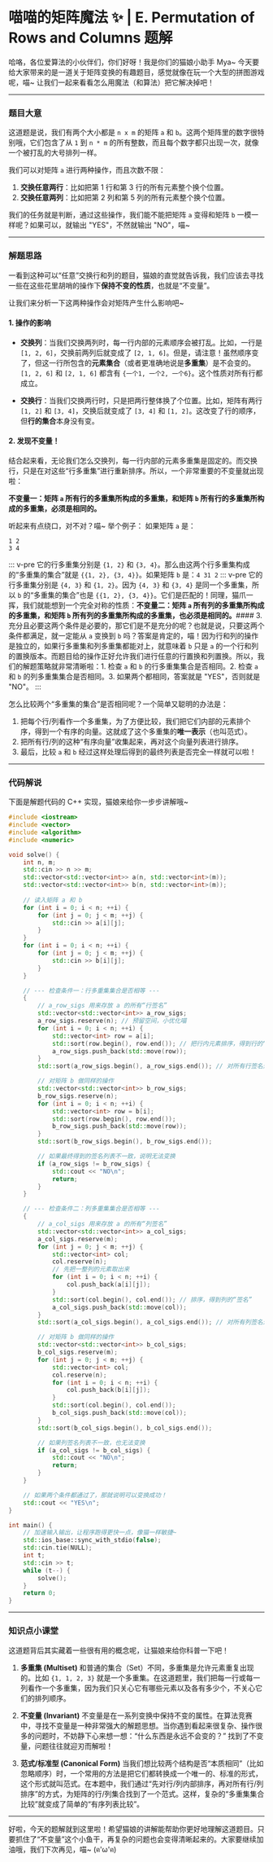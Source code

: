 # 喵喵的矩阵魔法 ✨ | E. Permutation of Rows and Columns 题解

哈咯，各位爱算法的小伙伴们，你们好呀！我是你们的猫娘小助手 Mya~ 今天要给大家带来的是一道关于矩阵变换的有趣题目，感觉就像在玩一个大型的拼图游戏呢，喵~ 让我们一起来看看怎么用魔法（和算法）把它解决掉吧！

---

### 题目大意

这道题是说，我们有两个大小都是 `n x m` 的矩阵 `a` 和 `b`。这两个矩阵里的数字很特别哦，它们包含了从 `1` 到 `n * m` 的所有整数，而且每个数字都只出现一次，就像一个被打乱的大号排列一样。

我们可以对矩阵 `a` 进行两种操作，而且次数不限：
1.  **交换任意两行**：比如把第 1 行和第 3 行的所有元素整个换个位置。
2.  **交换任意两列**：比如把第 2 列和第 5 列的所有元素整个换个位置。

我们的任务就是判断，通过这些操作，我们能不能把矩阵 `a` 变得和矩阵 `b` 一模一样呢？如果可以，就输出 "YES"，不然就输出 "NO"，喵~

---

### 解题思路

一看到这种可以“任意”交换行和列的题目，猫娘的直觉就告诉我，我们应该去寻找一些在这些花里胡哨的操作下**保持不变的性质**，也就是“不变量”。

让我们来分析一下这两种操作会对矩阵产生什么影响吧~

#### 1. 操作的影响

*   **交换列**：当我们交换两列时，每一行内部的元素顺序会被打乱。比如，一行是 `[1, 2, 6]`，交换前两列后就变成了 `[2, 1, 6]`。但是，请注意！虽然顺序变了，但这一行所包含的**元素集合**（或者更准确地说是**多重集**）是不会变的。`[1, 2, 6]` 和 `[2, 1, 6]` 都含有 `{一个1, 一个2, 一个6}`。这个性质对所有行都成立。

*   **交换行**：当我们交换两行时，只是把两行整体换了个位置。比如，矩阵有两行 `[1, 2]` 和 `[3, 4]`，交换后就变成了 `[3, 4]` 和 `[1, 2]`。这改变了行的顺序，但**行的集合**本身没有变。

#### 2. 发现不变量！

结合起来看，无论我们怎么交换列，每一行内部的元素多重集是固定的。而交换行，只是在对这些“行多重集”进行重新排序。所以，一个非常重要的不变量就出现啦：

**不变量一：矩阵 `a` 所有行的多重集所构成的多重集，和矩阵 `b` 所有行的多重集所构成的多重集，必须是相同的。**

听起来有点绕口，对不对？喵~ 举个例子：
如果矩阵 `a` 是：
```
1 2
3 4
```
::: v-pre
它的行多重集分别是 `{1, 2}` 和 `{3, 4}`。那么由这两个行多重集构成的“多重集的集合”就是 `{{1, 2}, {3, 4}}`。如果矩阵 `b` 是：```4 31 2```
::: v-pre
它的行多重集分别是 `{4, 3}` 和 `{1, 2}`。因为 `{4, 3}` 和 `{3, 4}` 是同一个多重集，所以 `b` 的“多重集的集合”也是 `{{1, 2}, {3, 4}}`。它们是匹配的！同理，猫爪一挥，我们就能想到一个完全对称的性质：**不变量二：矩阵 `a` 所有列的多重集所构成的多重集，和矩阵 `b` 所有列的多重集所构成的多重集，也必须是相同的。**#### 3. 充分且必要这两个条件是必要的，那它们是不是充分的呢？也就是说，只要这两个条件都满足，就一定能从 `a` 变换到 `b` 吗？答案是肯定的，喵！因为行和列的操作是独立的，如果行多重集和列多重集都能对上，就意味着 `b` 只是 `a` 的一个行和列的置换版本。而题目给的操作正好允许我们进行任意的行置换和列置换。所以，我们的解题策略就非常清晰啦：1.  检查 `a` 和 `b` 的行多重集集合是否相同。2.  检查 `a` 和 `b` 的列多重集集合是否相同。3.  如果两个都相同，答案就是 "YES"，否则就是 "NO"。
:::

怎么比较两个“多重集的集合”是否相同呢？一个简单又聪明的办法是：

1.  把每个行/列看作一个多重集，为了方便比较，我们把它们内部的元素排个序，得到一个有序的向量。这就成了这个多重集的**唯一表示**（也叫范式）。
2.  把所有行/列的这种“有序向量”收集起来，再对这个向量列表进行排序。
3.  最后，比较 `a` 和 `b` 经过这样处理后得到的最终列表是否完全一样就可以啦！

---

### 代码解说

下面是解题代码的 C++ 实现，猫娘来给你一步步讲解哦~

```cpp
#include <iostream>
#include <vector>
#include <algorithm>
#include <numeric>

void solve() {
    int n, m;
    std::cin >> n >> m;
    std::vector<std::vector<int>> a(n, std::vector<int>(m));
    std::vector<std::vector<int>> b(n, std::vector<int>(m));
    
    // 读入矩阵 a 和 b
    for (int i = 0; i < n; ++i) {
        for (int j = 0; j < m; ++j) {
            std::cin >> a[i][j];
        }
    }
    for (int i = 0; i < n; ++i) {
        for (int j = 0; j < m; ++j) {
            std::cin >> b[i][j];
        }
    }

    // --- 检查条件一：行多重集集合是否相等 ---
    {
        // a_row_sigs 用来存放 a 的所有“行签名”
        std::vector<std::vector<int>> a_row_sigs;
        a_row_sigs.reserve(n); // 预留空间，小优化喵
        for (int i = 0; i < n; ++i) {
            std::vector<int> row = a[i];
            std::sort(row.begin(), row.end()); // 把行内元素排序，得到行的“签名”
            a_row_sigs.push_back(std::move(row));
        }
        std::sort(a_row_sigs.begin(), a_row_sigs.end()); // 对所有行签名进行排序

        // 对矩阵 b 做同样的操作
        std::vector<std::vector<int>> b_row_sigs;
        b_row_sigs.reserve(n);
        for (int i = 0; i < n; ++i) {
            std::vector<int> row = b[i];
            std::sort(row.begin(), row.end());
            b_row_sigs.push_back(std::move(row));
        }
        std::sort(b_row_sigs.begin(), b_row_sigs.end());

        // 如果最终得到的签名列表不一致，说明无法变换
        if (a_row_sigs != b_row_sigs) {
            std::cout << "NO\n";
            return;
        }
    }

    // --- 检查条件二：列多重集集合是否相等 ---
    {
        // a_col_sigs 用来存放 a 的所有“列签名”
        std::vector<std::vector<int>> a_col_sigs;
        a_col_sigs.reserve(m);
        for (int j = 0; j < m; ++j) {
            std::vector<int> col;
            col.reserve(n);
            // 先把一整列的元素取出来
            for (int i = 0; i < n; ++i) {
                col.push_back(a[i][j]);
            }
            std::sort(col.begin(), col.end()); // 排序，得到列的“签名”
            a_col_sigs.push_back(std::move(col));
        }
        std::sort(a_col_sigs.begin(), a_col_sigs.end()); // 对所有列签名进行排序

        // 对矩阵 b 做同样的操作
        std::vector<std::vector<int>> b_col_sigs;
        b_col_sigs.reserve(m);
        for (int j = 0; j < m; ++j) {
            std::vector<int> col;
            col.reserve(n);
            for (int i = 0; i < n; ++i) {
                col.push_back(b[i][j]);
            }
            std::sort(col.begin(), col.end());
            b_col_sigs.push_back(std::move(col));
        }
        std::sort(b_col_sigs.begin(), b_col_sigs.end());

        // 如果列签名列表不一致，也无法变换
        if (a_col_sigs != b_col_sigs) {
            std::cout << "NO\n";
            return;
        }
    }

    // 如果两个条件都通过了，那就说明可以变换成功！
    std::cout << "YES\n";
}

int main() {
    // 加速输入输出，让程序跑得更快一点，像猫一样敏捷~
    std::ios_base::sync_with_stdio(false);
    std::cin.tie(NULL);
    int t;
    std::cin >> t;
    while (t--) {
        solve();
    }
    return 0;
}
```

---

### 知识点小课堂

这道题背后其实藏着一些很有用的概念呢，让猫娘来给你科普一下吧！

1.  **多重集 (Multiset)**
    和普通的集合（Set）不同，多重集是允许元素重复出现的。比如 `{1, 1, 2, 3}` 就是一个多重集。在这道题里，我们把每一行或每一列看作一个多重集，因为我们只关心它有哪些元素以及各有多少个，不关心它们的排列顺序。

2.  **不变量 (Invariant)**
    不变量是在一系列变换中保持不变的属性。在算法竞赛中，寻找不变量是一种非常强大的解题思想。当你遇到看起来很复杂、操作很多的问题时，不妨静下心来想一想：“什么东西是永远不会变的？” 找到了不变量，问题往往就迎刃而解啦！

3.  **范式/标准型 (Canonical Form)**
    当我们想比较两个结构是否“本质相同”（比如忽略顺序）时，一个常用的方法是把它们都转换成一个唯一的、标准的形式，这个形式就叫范式。在本题中，我们通过“先对行/列内部排序，再对所有行/列排序”的方式，为矩阵的行/列集合找到了一个范式。这样，复杂的“多重集集合比较”就变成了简单的“有序列表比较”。

---

好啦，今天的题解就到这里啦！希望猫娘的讲解能帮助你更好地理解这道题目。只要抓住了“不变量”这个小鱼干，再复杂的问题也会变得清晰起来的。大家要继续加油哦，我们下次再见，喵~ (ฅ'ω'ฅ)